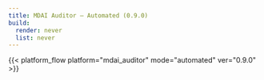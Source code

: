 ```yaml
---
title: MDAI Auditor – Automated (0.9.0)
build:
  render: never
  list: never
---
```


{{< platform_flow platform="mdai_auditor" mode="automated" ver="0.9.0" >}}